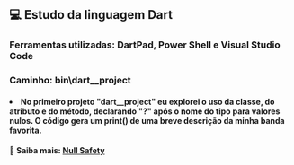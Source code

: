 ## 💻 Estudo da linguagem Dart 
### Ferramentas utilizadas: DartPad, Power Shell e Visual Studio Code
### Caminho: bin\dart__project
#### <li>No primeiro projeto "dart__project" eu explorei o uso da classe, do atributo e do método, declarando "?" após o nome do tipo para valores nulos. O código gera um print() de uma breve descrição da minha banda favorita. 
#### 🔎 Saiba mais: [Null Safety](https://dart.dev/null-safety#:~:text=The%20Dart%20language%20enforces%20sound,can%20be%20difficult%20to%20debug)
